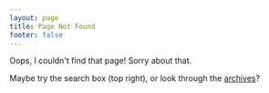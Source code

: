 ```yaml
---
layout: page
title: Page Not Found
footer: false
---
```


Oops, I couldn't find that page! Sorry about that.

Maybe try the search box (top right), or look through the [archives](/archiv/)?

